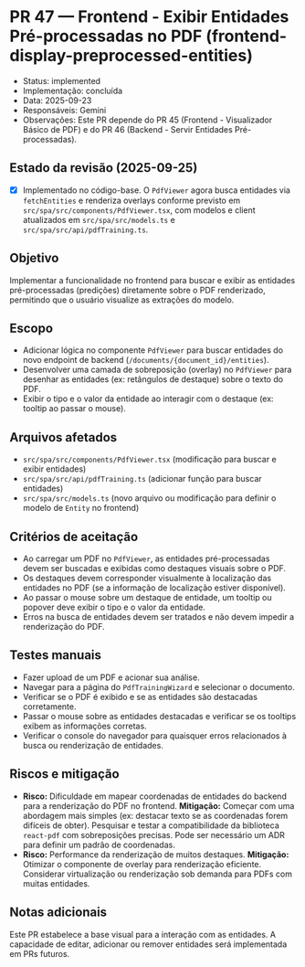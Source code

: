 # PR 47 — Frontend - Exibir Entidades Pré-processadas no PDF (frontend-display-preprocessed-entities)

- Status: implemented
- Implementação: concluída
- Data: 2025-09-23
- Responsáveis: Gemini
- Observações: Este PR depende do PR 45 (Frontend - Visualizador Básico de PDF) e do PR 46 (Backend - Servir Entidades Pré-processadas).

## Estado da revisão (2025-09-25)

- [x] Implementado no código-base. O `PdfViewer` agora busca entidades via `fetchEntities` e renderiza overlays conforme previsto em `src/spa/src/components/PdfViewer.tsx`, com modelos e client atualizados em `src/spa/src/models.ts` e `src/spa/src/api/pdfTraining.ts`.

## Objetivo

Implementar a funcionalidade no frontend para buscar e exibir as entidades pré-processadas (predições) diretamente sobre o PDF renderizado, permitindo que o usuário visualize as extrações do modelo.

## Escopo

- Adicionar lógica no componente `PdfViewer` para buscar entidades do novo endpoint de backend (`/documents/{document_id}/entities`).
- Desenvolver uma camada de sobreposição (overlay) no `PdfViewer` para desenhar as entidades (ex: retângulos de destaque) sobre o texto do PDF.
- Exibir o tipo e o valor da entidade ao interagir com o destaque (ex: tooltip ao passar o mouse).

## Arquivos afetados

- `src/spa/src/components/PdfViewer.tsx` (modificação para buscar e exibir entidades)
- `src/spa/src/api/pdfTraining.ts` (adicionar função para buscar entidades)
- `src/spa/src/models.ts` (novo arquivo ou modificação para definir o modelo de `Entity` no frontend)

## Critérios de aceitação

- Ao carregar um PDF no `PdfViewer`, as entidades pré-processadas devem ser buscadas e exibidas como destaques visuais sobre o PDF.
- Os destaques devem corresponder visualmente à localização das entidades no PDF (se a informação de localização estiver disponível).
- Ao passar o mouse sobre um destaque de entidade, um tooltip ou popover deve exibir o tipo e o valor da entidade.
- Erros na busca de entidades devem ser tratados e não devem impedir a renderização do PDF.

## Testes manuais

- Fazer upload de um PDF e acionar sua análise.
- Navegar para a página do `PdfTrainingWizard` e selecionar o documento.
- Verificar se o PDF é exibido e se as entidades são destacadas corretamente.
- Passar o mouse sobre as entidades destacadas e verificar se os tooltips exibem as informações corretas.
- Verificar o console do navegador para quaisquer erros relacionados à busca ou renderização de entidades.

## Riscos e mitigação

- **Risco:** Dificuldade em mapear coordenadas de entidades do backend para a renderização do PDF no frontend. **Mitigação:** Começar com uma abordagem mais simples (ex: destacar texto se as coordenadas forem difíceis de obter). Pesquisar e testar a compatibilidade da biblioteca `react-pdf` com sobreposições precisas. Pode ser necessário um ADR para definir um padrão de coordenadas.
- **Risco:** Performance da renderização de muitos destaques. **Mitigação:** Otimizar o componente de overlay para renderização eficiente. Considerar virtualização ou renderização sob demanda para PDFs com muitas entidades.

## Notas adicionais

Este PR estabelece a base visual para a interação com as entidades. A capacidade de editar, adicionar ou remover entidades será implementada em PRs futuros.